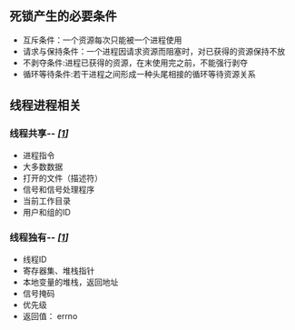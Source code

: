 ## 死锁产生的必要条件
- 互斥条件：一个资源每次只能被一个进程使用
- 请求与保持条件：一个进程因请求资源而阻塞时，对已获得的资源保持不放
- 不剥夺条件:进程已获得的资源，在末使用完之前，不能强行剥夺
- 循环等待条件:若干进程之间形成一种头尾相接的循环等待资源关系
## 线程进程相关
### 线程共享-- <cite>[[1]]</cite>
- 进程指令
- 大多数数据
- 打开的文件（描述符）
- 信号和信号处理程序
- 当前工作目录
- 用户和组的ID
### 线程独有-- <cite>[[1]]</cite>
- 线程ID
- 寄存器集、堆栈指针
- 本地变量的堆栈，返回地址
- 信号掩码
- 优先级
- 返回值： errno


[1]: https://www.cs.cmu.edu/afs/cs/academic/class/15492-f07/www/pthreads.html